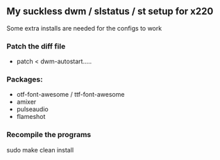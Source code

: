 ## My suckless dwm / slstatus / st setup for x220
Some extra installs are needed for the configs to work

### Patch the diff file
- patch < dwm-autostart.....

### Packages:
- otf-font-awesome / ttf-font-awesome
- amixer
- pulseaudio
- flameshot



### Recompile the programs
sudo make clean install 

